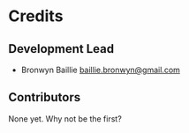 # Credits


## Development Lead

* Bronwyn Baillie <baillie.bronwyn@gmail.com>

## Contributors

None yet. Why not be the first?
